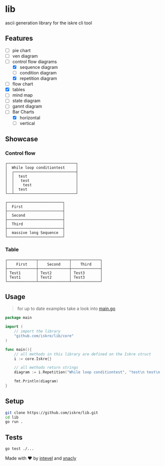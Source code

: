 # lib

ascii generation library for the iskre cli tool

## Features

- [ ] pie chart
- [ ] ven diagram
- [ ] control flow diagrams
  - [x] sequence diagram
  - [ ] condition diagram
  - [x] repetition diagram
- [ ] flow chart
- [x] tables
- [ ] mind map
- [ ] state diagram
- [ ] gannt diagram
- [ ] Bar Charts
  - [x] horizontal
  - [ ] vertical

## Showcase

### Control flow

```text
┌───────────────────────────────┐
│  While loop conditiontest     │
│  ┌────────────────────────────┤
│  │  test                      │
│  │   test                     │
│  │    test                    │
│  │  test                      │
└──┴────────────────────────────┘

┌─────────────────────────┐
│  First                  │
├─────────────────────────┤
│  Second                 │
├─────────────────────────┤
│  Third                  │
├─────────────────────────┤
│  massive long Sequence  │
└─────────────────────────┘
```

### Table

```text
┌─────────────┬──────────────┬─────────────┐
│    First    │    Second    │    Third    │
├─────────────┼──────────────┼─────────────┤
│ Test1       │ Test2        │ Test3       │
│ Test1       │ Test2        │ Test3       │
└─────────────┴──────────────┴─────────────┘
```

## Usage

> for up to date examples take a look into [main.go](./main.go)

```go
package main

import (
    // import the library
    "github.com/iskre/lib/core"
)

func main(){
    // all methods in this library are defined on the Iskre struct
    i := core.Iskre{}

    // all methods return strings
	diagram := i.Repetition("While loop conditiontest", "test\n test\n  test\ntest")

    fmt.Println(diagram)
}
```

## Setup

```bash
git clone https://github.com/iskre/lib.git
cd lib
go run .
```

## Tests

```bash
go test ./...
```

Made with ❤️ by [intevel](https://github.com/intevel) and [xnacly](https://github.com/xnacly)
